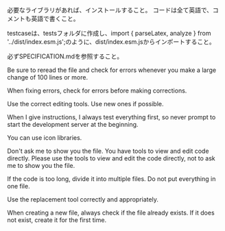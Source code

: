 必要なライブラリがあれば、インストールすること。
コードは全て英語で、コメントも英語で書くこと。

testcaseは、testsフォルダに作成し、import { parseLatex, analyze } from '../dist/index.esm.js';のように、dist/index.esm.jsからインポートすること。

必ずSPECIFICATION.mdを参照すること。

Be sure to reread the file and check for errors whenever you make a large change of 100 lines or more.

When fixing errors, check for errors before making corrections.

Use the correct editing tools. Use new ones if possible.

When I give instructions, I always test everything first, so never prompt to start the development server at the beginning.

You can use icon libraries.

Don't ask me to show you the file. You have tools to view and edit code directly. Please use the tools to view and edit the code directly, not to ask me to show you the file.

If the code is too long, divide it into multiple files. Do not put everything in one file.

Use the replacement tool correctly and appropriately.

When creating a new file, always check if the file already exists. If it does not exist, create it for the first time.